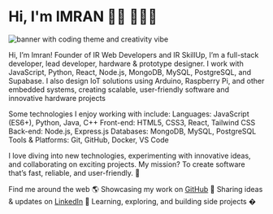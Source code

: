 # Hi, I'm IMRAN 👋🏻 👨🏻‍💻
<img src="https://www.irwebdevelopers.com/Imran%20Chintakayamanda.gif" alt="banner with coding theme and creativity vibe">

Hi, I’m Imran! Founder of IR Web Developers and IR SkillUp, I’m a full-stack developer, lead developer, hardware & prototype designer. I work with JavaScript, Python, React, Node.js, MongoDB, MySQL, PostgreSQL, and Supabase. I also design IoT solutions using Arduino, Raspberry Pi, and other embedded systems, creating scalable, user-friendly software and innovative hardware projects

Some technologies I enjoy working with include:
Languages: JavaScript (ES6+), Python, Java, C++
Front-end: HTML5, CSS3, React, Tailwind CSS
Back-end: Node.js, Express.js
Databases: MongoDB, MySQL, PostgreSQL
Tools & Platforms: Git, GitHub, Docker, VS Code

I love diving into new technologies, experimenting with innovative ideas, and collaborating on exciting projects. My mission? To create software that’s fast, reliable, and user-friendly. 🚀

Find me around the web 🌎
Showcasing my work on <a href="https://github.com/your-github-username">GitHub</a> 📂
Sharing ideas & updates on <a href="https://www.linkedin.com/in/your-linkedin/">LinkedIn</a> 💼
Learning, exploring, and building side projects �
